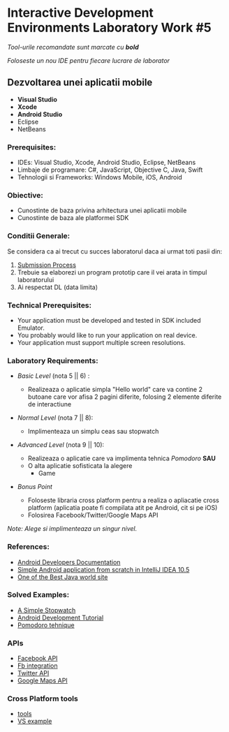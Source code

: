 # Interactive Development Environments Laboratory Work #5

_Tool-urile recomandate sunt marcate cu **bold**_

_Foloseste un nou IDE pentru fiecare lucrare de laborator_

## Dezvoltarea unei aplicatii mobile
  - **Visual Studio**
  - **Xcode**
  - **Android Studio**
  - Eclipse
  - NetBeans

### Prerequisites:
  - IDEs: Visual Studio, Xcode, Android Studio, Eclipse, NetBeans
  - Limbaje de programare: C#, JavaScript, Objective C, Java, Swift
  - Tehnologii si Frameworks: Windows Mobile, iOS, Android

### Obiective:
  - Cunostinte de baza privina arhitectura unei aplicatii mobile
  - Cunostinte de baza ale platformei SDK

### Conditii Generale:
  Se considera ca ai trecut cu succes laboratorul daca ai urmat toti pasii din:
  1. [Submission Process](https://github.com/BestMujik/MIDPS-labs/blob/master/Submission%20Process.md)
  2. Trebuie sa elaborezi un program prototip care il vei arata in timpul laboratorului
  3. Ai respectat DL (data limita)

### Technical Prerequisites:
  - Your application must be developed and tested in SDK included Emulator.
  - You probably would like to run your application on real device.
  - Your application must support multiple screen resolutions.

### Laboratory Requirements:
  - _Basic Level_ (nota 5 || 6) :
    - Realizeaza o aplicatie simpla "Hello world" care va contine 2 butoane care vor afisa 2 pagini diferite, folosing 2 elemente diferite de interactiune
    
  - _Normal Level_ (nota 7 || 8):
    - Implimenteaza un simplu ceas sau stopwatch
  - _Advanced Level_ (nota 9 || 10):
    - Realizeaza o aplicatie care va implimenta tehnica _Pomodoro_
    **SAU**
    - O alta aplicatie sofisticata la alegere 
      * Game
      
  - _Bonus Point_
    - Foloseste libraria cross platform pentru a realiza o apliacatie cross platform (aplicatia poate fi compilata atit pe Android, cit si pe iOS)
    - Folosirea Facebook/Twitter/Google Maps API

  _Note:_
  _Alege si implimenteaza un singur nivel._

### References:
  - [Android Developers Documentation](http://developer.android.com/training/basics/firstapp/index.html)
  - [Simple Android application from scratch in IntelliJ IDEA 10.5](http://wiki.jetbrains.net/intellij/Simple_Android_application_from_scratch_in_IntelliJ_IDEA_10.5)
  - [One of the Best Java world site](http://www.java2s.com/)
  
### Solved Examples:
  - [A Simple Stopwatch](http://www.shawnbe.com/index.php/tutorial/tutorial-1-a-simple-stopwatch-designing-layout/)
  - [Android Development Tutorial](http://www.vogella.com/articles/Android/article.html)
  - [Pomodoro tehnique](https://zapier.com/blog/best-pomodoro-apps/)
  
  
### APIs
  - [Facebook API](https://developers.facebook.com/)
  - [Fb integration](http://www.tutorialspoint.com/android/android_facebook_integration.htm)
  - [Twitter API](https://dev.twitter.com/overview/documentation)
  - [Google Maps API](https://developers.google.com/maps/)

### Cross Platform tools
 - [tools](http://thinkapps.com/blog/development/develop-for-ios-v-android-cross-platform-tools/)
 - [VS example](https://www.youtube.com/watch?v=833XM5JiVt0)
